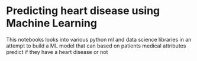 # Predicting heart disease using Machine Learning
This notebooks looks into various python ml and data science libraries in an attempt to build a ML model that can based on patients medical attributes predict if they have a heart disease or not 
